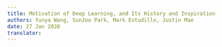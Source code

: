 ```yaml
---
title: Motivation of Deep Learning, and Its History and Inspiration
authors: Yunya Wang, SunJoo Park, Mark Estudillo, Justin Mae
date: 27 Jan 2020
translator:
---
```



